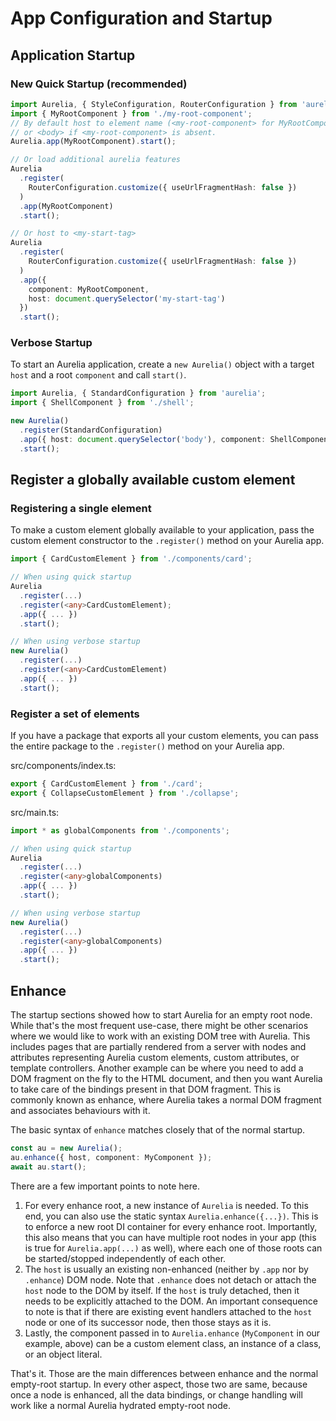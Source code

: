 # App Configuration and Startup

## Application Startup

### New Quick Startup \(recommended\)

```typescript
import Aurelia, { StyleConfiguration, RouterConfiguration } from 'aurelia';
import { MyRootComponent } from './my-root-component';
// By default host to element name (<my-root-component> for MyRootComponent),
// or <body> if <my-root-component> is absent.
Aurelia.app(MyRootComponent).start();

// Or load additional aurelia features
Aurelia
  .register(
    RouterConfiguration.customize({ useUrlFragmentHash: false })
  )
  .app(MyRootComponent)
  .start();

// Or host to <my-start-tag>
Aurelia
  .register(
    RouterConfiguration.customize({ useUrlFragmentHash: false })
  )
  .app({
    component: MyRootComponent,
    host: document.querySelector('my-start-tag')
  })
  .start();
```

### Verbose Startup

To start an Aurelia application, create a `new Aurelia()` object with a target `host` and a root `component` and call `start()`.

```typescript
import Aurelia, { StandardConfiguration } from 'aurelia';
import { ShellComponent } from './shell';

new Aurelia()
  .register(StandardConfiguration)
  .app({ host: document.querySelector('body'), component: ShellComponent })
  .start();
```

## Register a globally available custom element

### Registering a single element

To make a custom element globally available to your application, pass the custom element constructor to the `.register()` method on your Aurelia app.

```typescript
import { CardCustomElement } from './components/card';

// When using quick startup
Aurelia
  .register(...)
  .register(<any>CardCustomElement);
  .app({ ... })
  .start();

// When using verbose startup
new Aurelia()
  .register(...)
  .register(<any>CardCustomElement)
  .app({ ... })
  .start();
```

### Register a set of elements

If you have a package that exports all your custom elements, you can pass the entire package to the `.register()` method on your Aurelia app.

src/components/index.ts:

```typescript
export { CardCustomElement } from './card';
export { CollapseCustomElement } from './collapse';
```

src/main.ts:

```typescript
import * as globalComponents from './components';

// When using quick startup
Aurelia
  .register(...)
  .register(<any>globalComponents)
  .app({ ... })
  .start();

// When using verbose startup
new Aurelia()
  .register(...)
  .register(<any>globalComponents)
  .app({ ... })
  .start();
```

## Enhance

The startup sections showed how to start Aurelia for an empty root node. While that's the most frequent use-case, there might be other scenarios where we would like to work with an existing DOM tree with Aurelia. This includes pages that are partially rendered from a server with nodes and attributes representing Aurelia custom elements, custom attributes, or template controllers. Another example can be where you need to add a DOM fragment on the fly to the HTML document, and then you want Aurelia to take care of the bindings present in that DOM fragment. This is commonly known as enhance, where Aurelia takes a normal DOM fragment and associates behaviours with it.

The basic syntax of `enhance` matches closely that of the normal startup.

```typescript
const au = new Aurelia();
au.enhance({ host, component: MyComponent });
await au.start();
```

There are a few important points to note here.

1. For every enhance root, a new instance of `Aurelia` is needed. To this end, you can also use the static syntax `Aurelia.enhance({...})`. This is to enforce a new root DI container for every enhance root. Importantly, this also means that you can have multiple root nodes in your app \(this is true for `Aurelia.app(...)` as well\), where each one of those roots can be started/stopped independently of each other.
2. The `host` is usually an existing non-enhanced \(neither by `.app` nor by `.enhance`\) DOM node. Note that `.enhance` does not detach or attach the `host` node to the DOM by itself. If the `host` is truly detached, then it needs to be explicitly attached to the DOM. An important consequence to note is that if there are existing event handlers attached to the `host` node or one of its successor node, then those stays as it is.
3. Lastly, the component passed in to `Aurelia.enhance` \(`MyComponent` in our example, above\) can be a custom element class, an instance of a class, or an object literal.

That's it. Those are the main differences between enhance and the normal empty-root startup. In every other aspect, those two are same, because once a node is enhanced, all the data bindings, or change handling will work like a normal Aurelia hydrated empty-root node.

